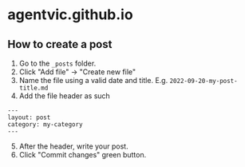 # agentvic.github.io

## How to create a post

1. Go to the `_posts` folder.
2. Click "Add file" -> "Create new file"
3. Name the file using a valid date and title. E.g. `2022-09-20-my-post-title.md`
4. Add the file header as such

```
---
layout: post
category: my-category
---
```

5. After the header, write your post.
6. Click "Commit changes" green button.
